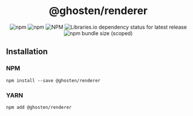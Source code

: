 <div align="center">

# @ghosten/renderer

![npm](https://img.shields.io/npm/dm/@ghosten/renderer?logo=npm)
![npm](https://img.shields.io/npm/v/@ghosten/renderer?logo=npm)
![NPM](https://img.shields.io/npm/l/@ghosten/renderer)
![Libraries.io dependency status for latest release](https://img.shields.io/librariesio/release/npm/@ghosten/renderer?logo=npm)
![npm bundle size (scoped)](https://img.shields.io/bundlephobia/minzip/@ghosten/renderer)

</div>

## Installation

### NPM

```shell
npm install --save @ghosten/renderer
```

### YARN

```shell
npm add @ghosten/renderer
```
